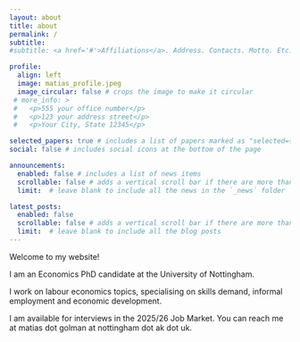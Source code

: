 ```yaml
---
layout: about
title: about
permalink: /
subtitle:
#subtitle: <a href='#'>Affiliations</a>. Address. Contacts. Motto. Etc.

profile:
  align: left
  image: matias_profile.jpeg
  image_circular: false # crops the image to make it circular
 # more_info: >
 #   <p>555 your office number</p>
 #   <p>123 your address street</p>
 #   <p>Your City, State 12345</p>

selected_papers: true # includes a list of papers marked as "selected={true}"
social: false # includes social icons at the bottom of the page

announcements:
  enabled: false # includes a list of news items
  scrollable: false # adds a vertical scroll bar if there are more than 3 news items
  limit:  # leave blank to include all the news in the `_news` folder

latest_posts:
  enabled: false
  scrollable: false # adds a vertical scroll bar if there are more than 3 new posts items
  limit:  # leave blank to include all the blog posts
---
```


Welcome to my website! 

I am an Economics PhD candidate at the University of Nottingham.  

I work on labour economics topics, specialising on skills demand, informal employment and economic development.

I am available for interviews in the 2025/26 Job Market. You can reach me at matias dot golman at nottingham dot ak dot uk.

